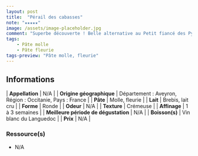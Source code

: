 ```yaml
---
layout: post
title:  "Pérail des cabasses"
note: "★★★★★"
image: /assets/image-placeholder.jpg
comment: "Superbe découverte ! Belle alternative au Petit fiancé des Pyrénées"
tags:
    - Pâte molle
    - Pâte fleurie
tags-preview: "Pâte molle, fleurie"
---
```


## Informations

| **Appellation** | N/A |
| **Origine géographique** | Département : Aveyron, Région : Occitanie, Pays : France   |
| **Pâte** | Molle, fleurie |
| **Lait** | Brebis, lait cru |
| **Forme** | Ronde |
| **Odeur** | N/A |
| **Texture** | Crémeuse |
| **Affinage** | 1 à 3 semaines |
| **Meilleure période de dégustation** | N/A |
| **Boisson(s)** | Vin blanc du Languedoc |
| **Prix** | N/A |

### Ressource(s)
* N/A